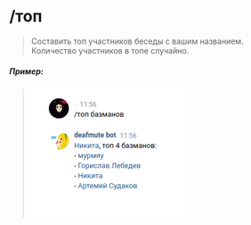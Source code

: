 # /топ

>Составить топ участников беседы с вашим названием. Количество участников в топе случайно.

##### Пример:

><img src="assets/top.png"></img>